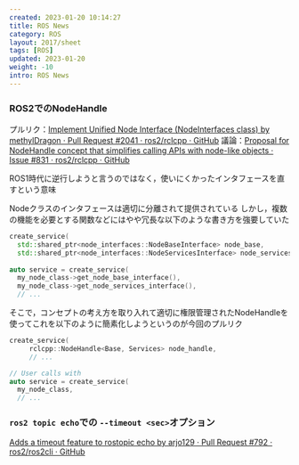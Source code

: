 ```yaml
---
created: 2023-01-20 10:14:27
title: ROS News
category: ROS
layout: 2017/sheet
tags: [ROS]
updated: 2023-01-20
weight: -10
intro: ROS News
---
```


### ROS2でのNodeHandle

プルリク：[Implement Unified Node Interface (NodeInterfaces class) by methylDragon · Pull Request #2041 · ros2/rclcpp · GitHub](https://github.com/ros2/rclcpp/pull/2041)
議論：[Proposal for NodeHandle concept that simplifies calling APIs with node-like objects · Issue #831 · ros2/rclcpp · GitHub](https://github.com/ros2/rclcpp/issues/831#issue-486100658)

ROS1時代に逆行しようと言うのではなく，使いにくかったインタフェースを直すという意味

Nodeクラスのインタフェースは適切に分離されて提供されている
しかし，複数の機能を必要とする関数などにはやや冗長な以下のような書き方を強要していた

```c++
create_service(
  std::shared_ptr<node_interfaces::NodeBaseInterface> node_base,
  std::shared_ptr<node_interfaces::NodeServicesInterface> node_services,
  
auto service = create_service(
  my_node_class->get_node_base_interface(),
  my_node_class->get_node_services_interface(),
  // ...
```

そこで，コンセプトの考え方を取り入れて適切に権限管理されたNodeHandleを使ってこれを以下のように簡素化しようというのが今回のプルリク

```c++
create_service(
     rclcpp::NodeHandle<Base, Services> node_handle,
     // ...

// User calls with
auto service = create_service(
  my_node_class,
  // ...
```


### `ros2 topic echo`での `--timeout <sec>`オプション
[Adds a timeout feature to rostopic echo by arjo129 · Pull Request #792 · ros2/ros2cli · GitHub](https://github.com/ros2/ros2cli/pull/792)

